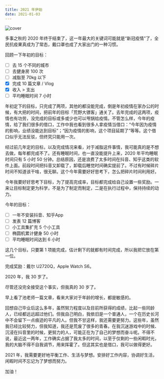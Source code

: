 ```yaml
---
title: 2021 年伊始
date: 2021-01-03
---
```


![cover](/images/posts/beginning-of-2021-cover.jpg)

多事之秋的 2020 年终于结束了，这一年最大的关键词可能就是“新冠疫情”了，全民抗疫果真成为了常态，戴口罩也成了大家出门的一种习惯。

回顾一下年初的目标：

- [ ] 去 15 个不同的城市
- [ ] 去健身房 100 次
- [ ] 减脂至 70kg 以下
- [x] 完成 10 篇文章 / Vlog
- [x] 收入 > 支出
- [ ] 平均睡眠时间 7 小时

年初定下的目标，只完成了两项，其他的都没能完成，倒是年初疫情在家办公的时候，有大把的时间，把前年的目标「荒野大镖客」通关了。去年完成的这两项，疫情也有功劳，没完成的目标或多或少也可以甩锅给疫情。不管怎么样，今年的疫情，给了我们很多的借口，工作中我也看到很多人拿疫情当借口：“今年因为疫情的影响，业绩没能达到目标”；“因为疫情的影响，这个项目延期了”等等。这个借口似乎无法反驳，但终究只能用一次。

经过前几年定的目标，以及完成情况来看，对于减脂这件事情，我可能真的是不想去做，每年都完成不了。还有睡眠时间，也一直没能提升上来，2020 年平均睡眠时间只有 5 小时 50 分钟。总结原因，还是浪费了太多时间在抖音、知乎这类的软件上面。前段时间把抖音又卸载了，卸载后睡觉时间确实提前了。不过有时候碎片时间不知道该干啥，很无聊。这个今年需要好好思考下，怎么把碎片时间利用好。

今年我要好好思考下目标，为了提高完成率，目标都完成给自己设置一些奖励。一来让目标制定更为科学，不是为了制定而制定，二是在执行过程中，保持持续的动力。

今年的目标：

- [ ] 一年不安装抖音、知乎App
- [ ] 发表 12 篇博客
- [ ] 小工具集扩充 5 个小工具
- [ ] 椭圆机累计健身 50 小时
- [ ] 平均睡眠时间达到 6 小时

这几个目标，只要第 1 项能完成，估计剩下的就都有时间完成，所以我把它放在第一位。

完成奖励：戴尔 U2720Q，Apple Watch S6。

2020 年，我 30 岁了。

尽管还没完全接受这个事实，但我真的 30 岁了。

早上看了池老师一篇文章，看来大家对于年龄的增长，都是敏感的。

回想自己毕业后这么多年，虽然努力程度以及目前所获得的成绩，比起一些同龄人，已经都远远超过他们。但我自己明白，我依旧是一个普通人，一个在历史长河中不会留下一点痕迹的平凡的人。但我不甘这样，我还需要更努力。这些年，虽然我已经比较努力，但我知道，我还是荒废了很多的青春。在我沉迷游戏中的时候、沉浸在抖音里的时候，更努力的人，可能正在为了自己的梦想而奋斗呢。不得不说，最近这一两年，工作确实占据了我太多的时间，以至于仅剩的一些闲暇时光，我的大脑不得不自我调节，用来挥霍了。但这其实也是借口，我可以做得更好。

2021 年，我需要更好地平衡工作、生活与梦想。安排好工作内容，协调好生活，闲暇时间不忘记为了梦想而努力。

加油！

